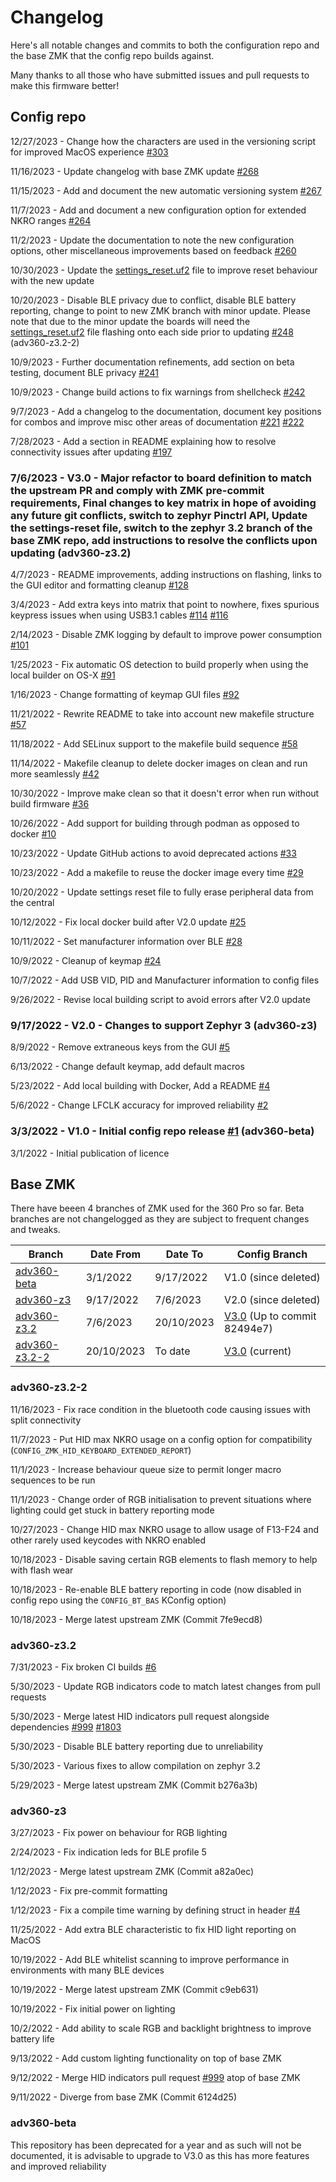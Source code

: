 # Changelog
Here's all notable changes and commits to both the configuration repo and the base ZMK that the config repo builds against.

Many thanks to all those who have submitted issues and pull requests to make this firmware better!
## Config repo

12/27/2023 - Change how the characters are used in the versioning script for improved MacOS experience [#303](https://github.com/KinesisCorporation/Adv360-Pro-ZMK/pull/303)

11/16/2023 - Update changelog with base ZMK update [#268](https://github.com/KinesisCorporation/Adv360-Pro-ZMK/pull/268)

11/15/2023 - Add and document the new automatic versioning system [#267](https://github.com/KinesisCorporation/Adv360-Pro-ZMK/pull/267) 

11/7/2023 - Add and document a new configuration option for extended NKRO ranges [#264](https://github.com/KinesisCorporation/Adv360-Pro-ZMK/pull/264) 

11/2/2023 - Update the documentation to note the new configuration options, other miscellaneous improvements based on feedback [#260](https://github.com/KinesisCorporation/Adv360-Pro-ZMK/pull/260) 

10/30/2023 - Update the [settings_reset.uf2](/settings-reset.uf2) file to improve reset behaviour with the new update

10/20/2023 - Disable BLE privacy due to conflict, disable BLE battery reporting, change to point to new ZMK branch with minor update. Please note that due to the minor update the boards will need the [settings_reset.uf2](/settings-reset.uf2) file flashing onto each side prior to updating [#248](https://github.com/KinesisCorporation/Adv360-Pro-ZMK/pull/248) (adv360-z3.2-2)

10/9/2023 - Further documentation refinements, add section on beta testing, document BLE privacy [#241](https://github.com/KinesisCorporation/Adv360-Pro-ZMK/pull/241)

10/9/2023 - Change build actions to fix warnings from shellcheck [#242](https://github.com/KinesisCorporation/Adv360-Pro-ZMK/pull/242)

9/7/2023 - Add a changelog to the documentation, document key positions for combos and improve misc other areas of documentation [#221](https://github.com/KinesisCorporation/Adv360-Pro-ZMK/pull/221) [#222](https://github.com/KinesisCorporation/Adv360-Pro-ZMK/pull/222)

7/28/2023 - Add a section in README explaining how to resolve connectivity issues after updating [#197](https://github.com/KinesisCorporation/Adv360-Pro-ZMK/pull/197)

### 7/6/2023 - V3.0 - Major refactor to board definition to match the upstream PR and comply with ZMK pre-commit requirements, Final changes to key matrix in hope of avoiding any future git conflicts, switch to zephyr Pinctrl API, Update the settings-reset file, switch to the zephyr 3.2 branch of the base ZMK repo, add instructions to resolve the conflicts upon updating (adv360-z3.2)

4/7/2023 - README improvements, adding instructions on flashing, links to the GUI editor and formatting cleanup [#128](https://github.com/KinesisCorporation/Adv360-Pro-ZMK/pull/128)

3/4/2023 - Add extra keys into matrix that point to nowhere, fixes spurious keypress issues when using USB3.1 cables [#114](https://github.com/KinesisCorporation/Adv360-Pro-ZMK/pull/114) [#116](https://github.com/KinesisCorporation/Adv360-Pro-ZMK/pull/116)


2/14/2023 - Disable ZMK logging by default to improve power consumption [#101](https://github.com/KinesisCorporation/Adv360-Pro-ZMK/pull/101)

1/25/2023 - Fix automatic OS detection to build properly when using the local builder on OS-X [#91](https://github.com/KinesisCorporation/Adv360-Pro-ZMK/pull/91)

1/16/2023 - Change formatting of keymap GUI files [#92](https://github.com/KinesisCorporation/Adv360-Pro-ZMK/pull/92)

11/21/2022 - Rewrite README to take into account new makefile structure [#57](https://github.com/KinesisCorporation/Adv360-Pro-ZMK/pull/57)

11/18/2022 - Add SELinux support to the makefile build sequence [#58](https://github.com/KinesisCorporation/Adv360-Pro-ZMK/pull/58)

11/14/2022 - Makefile cleanup to delete docker images on clean and run more seamlessly [#42](https://github.com/KinesisCorporation/Adv360-Pro-ZMK/pull/42)

10/30/2022 - Improve make clean so that it doesn't error when run without build firmware [#36](https://github.com/KinesisCorporation/Adv360-Pro-ZMK/pull/36)

10/26/2022 - Add support for building through podman as opposed to docker [#10](https://github.com/KinesisCorporation/Adv360-Pro-ZMK/pull/10)

10/23/2022 - Update GitHub actions to avoid deprecated actions [#33](https://github.com/KinesisCorporation/Adv360-Pro-ZMK/pull/33)

10/23/2022 - Add a makefile to reuse the docker image every time [#29](https://github.com/KinesisCorporation/Adv360-Pro-ZMK/pull/29)

10/20/2022 - Update settings reset file to fully erase peripheral data from the central

10/12/2022 - Fix local docker build after V2.0 update [#25](https://github.com/KinesisCorporation/Adv360-Pro-ZMK/pull/25)

10/11/2022 - Set manufacturer information over BLE [#28](https://github.com/KinesisCorporation/Adv360-Pro-ZMK/pull/28)

10/9/2022 - Cleanup of keymap [#24](https://github.com/KinesisCorporation/Adv360-Pro-ZMK/pull/)

10/7/2022 - Add USB VID, PID and Manufacturer information to config files

9/26/2022 - Revise local building script to avoid errors after V2.0 update

### 9/17/2022 - V2.0 - Changes to support Zephyr 3 (adv360-z3)

8/9/2022 - Remove extraneous keys from the GUI [#5](https://github.com/KinesisCorporation/Adv360-Pro-ZMK/pull/5)

6/13/2022 - Change default keymap, add default macros

5/23/2022 - Add local building with Docker, Add a README [#4](https://github.com/KinesisCorporation/Adv360-Pro-ZMK/pull/4)

5/6/2022 - Change LFCLK accuracy for improved reliability [#2](https://github.com/KinesisCorporation/Adv360-Pro-ZMK/pull/2)

### 3/3/2022 - V1.0 - Initial config repo release [#1](https://github.com/KinesisCorporation/Adv360-Pro-ZMK/pull/1) (adv360-beta)

3/1/2022 - Initial publication of licence

## Base ZMK

There have beeen 4 branches of ZMK used for the 360 Pro so far. Beta branches are not changelogged as they are subject to frequent changes and tweaks.

| Branch | Date From | Date To | Config Branch |
| -------- | ------- |-------|-----|
| [adv360-beta](https://github.com/ReFil/zmk/tree/adv360-beta)   | 3/1/2022 | 9/17/2022 | V1.0 (since deleted) |
| [adv360-z3](https://github.com/ReFil/zmk/tree/adv360-z3) | 9/17/2022 | 7/6/2023 | V2.0 (since deleted) |
| [adv360-z3.2](https://github.com/ReFil/zmk/tree/adv360-z3.2) | 7/6/2023 | 20/10/2023 | [V3.0](https://github.com/KinesisCorporation/Adv360-Pro-ZMK/tree/V3.0) (Up to commit 82494e7) |
| [adv360-z3.2-2](https://github.com/ReFil/zmk/tree/adv360-z3.2-2) | 20/10/2023 | To date | [V3.0](https://github.com/KinesisCorporation/Adv360-Pro-ZMK/tree/V3.0) (current) |


### adv360-z3.2-2

11/16/2023 - Fix race condition in the bluetooth code causing issues with split connectivity

11/7/2023 - Put HID max NKRO usage on a config option for compatibility (`CONFIG_ZMK_HID_KEYBOARD_EXTENDED_REPORT`)

11/1/2023 - Increase behaviour queue size to permit longer macro sequences to be run

11/1/2023 - Change order of RGB initialisation to prevent situations where lighting could get stuck in battery reporting mode

10/27/2023 - Change HID max NKRO usage to allow usage of F13-F24 and other rarely used keycodes with NKRO enabled 

10/18/2023 - Disable saving certain RGB elements to flash memory to help with flash wear

10/18/2023 - Re-enable BLE battery reporting in code (now disabled in config repo using the `CONFIG_BT_BAS` KConfig option)

10/18/2023 - Merge latest upstream ZMK (Commit 7fe9ecd8)

### adv360-z3.2

7/31/2023 - Fix broken CI builds [#6](https://github.com/ReFil/zmk/pull/6)

5/30/2023 - Update RGB indicators code to match latest changes from pull requests

5/30/2023 - Merge latest HID indicators pull request alongside dependencies [#999](https://github.com/zmkfirmware/zmk/pull/999) [#1803](https://github.com/zmkfirmware/zmk/pull/1803)

5/30/2023 - Disable BLE battery reporting due to unreliability

5/30/2023 - Various fixes to allow compilation on zephyr 3.2

5/29/2023 - Merge latest upstream ZMK (Commit b276a3b)

### adv360-z3

3/27/2023 - Fix power on behaviour for RGB lighting

2/24/2023 - Fix indication leds for BLE profile 5

1/12/2023 - Merge latest upstream ZMK (Commit a82a0ec)

1/12/2023 - Fix pre-commit formatting

1/12/2023 - Fix a compile time warning by defining struct in header [#4](https://github.com/ReFil/zmk/pull/4)

11/25/2022 - Add extra BLE characteristic to fix HID light reporting on MacOS

10/19/2022 - Add BLE whitelist scanning to improve performance in environments with many BLE devices

10/19/2022 - Merge latest upstream ZMK (Commit c9eb631)

10/19/2022 - Fix initial power on lighting

10/2/2022 - Add ability to scale RGB and backlight brightness to improve battery life

9/13/2022 - Add custom lighting functionality on top of base ZMK

9/12/2022 - Merge HID indicators pull request [#999](https://github.com/zmkfirmware/zmk/pull/999) atop of base ZMK

9/11/2022 - Diverge from base ZMK (Commit 6124d25)


### adv360-beta
This repository has been deprecated for a year and as such will not be documented, it is advisable to upgrade to V3.0 as this has more features and improved reliability
